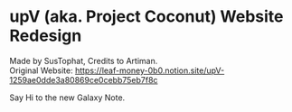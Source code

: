 # **upV (aka. Project Coconut) Website Redesign**
Made by SusTophat, Credits to Artiman.<br>
Original Website: https://leaf-money-0b0.notion.site/upV-1259ae0dde3a80869ce0cebb75eb7f8c<br>

Say Hi to the new Galaxy Note.
